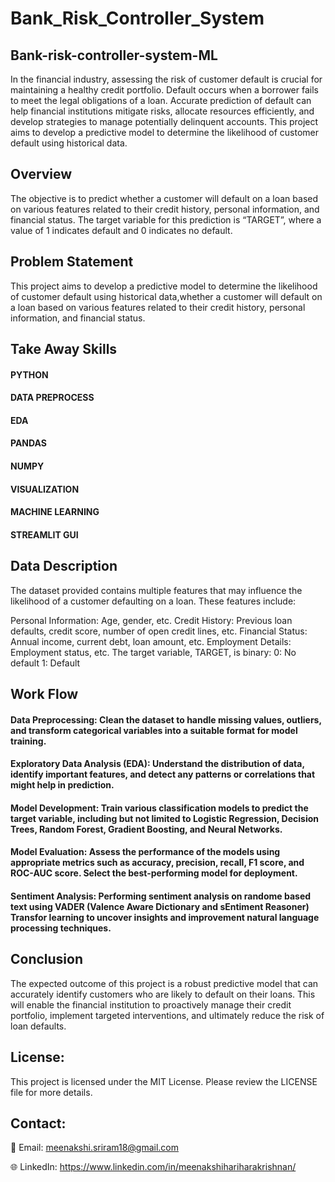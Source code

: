 # Bank_Risk_Controller_System

## Bank-risk-controller-system-ML
In the financial industry, assessing the risk of customer default is crucial for maintaining a healthy credit portfolio. Default occurs when a borrower fails to meet the legal obligations of a loan. Accurate prediction of default can help financial institutions mitigate risks, allocate resources efficiently, and develop strategies to manage potentially delinquent accounts. This project aims to develop a predictive model to determine the likelihood of customer default using historical data.

## Overview
The objective is to predict whether a customer will default on a loan based on various features related to their credit history, personal information, and financial status. The target variable for this prediction is “TARGET”, where a value of 1 indicates default and 0 indicates no default.

## Problem Statement
This project aims to develop a predictive model to determine the likelihood of customer default using historical data,whether a customer will default on a loan based on various features related to their credit history, personal information, and financial status.

## Take Away Skills
#### PYTHON
#### DATA PREPROCESS
#### EDA
#### PANDAS
#### NUMPY
#### VISUALIZATION
#### MACHINE LEARNING
#### STREAMLIT GUI

## Data Description
The dataset provided contains multiple features that may influence the likelihood of a customer defaulting on a loan. These features include:

Personal Information: Age, gender, etc.
Credit History: Previous loan defaults, credit score, number of open credit lines, etc.
Financial Status: Annual income, current debt, loan amount, etc.
Employment Details: Employment status, etc. The target variable, TARGET, is binary:
0: No default 1: Default

## Work Flow
#### Data Preprocessing: Clean the dataset to handle missing values, outliers, and transform categorical variables into a suitable format for model training.
#### Exploratory Data Analysis (EDA): Understand the distribution of data, identify important features, and detect any patterns or correlations that might help in prediction.
#### Model Development: Train various classification models to predict the target variable, including but not limited to Logistic Regression, Decision Trees, Random Forest, Gradient Boosting, and Neural Networks.
#### Model Evaluation: Assess the performance of the models using appropriate metrics such as accuracy, precision, recall, F1 score, and ROC-AUC score. Select the best-performing model for deployment.
#### Sentiment Analysis: Performing sentiment analysis on randome based text using VADER (Valence Aware Dictionary and sEntiment Reasoner) Transfor learning to uncover insights and improvement natural language processing techniques.

## Conclusion
The expected outcome of this project is a robust predictive model that can accurately identify customers who are likely to default on their loans. This will enable the financial institution to proactively manage their credit portfolio, implement targeted interventions, and ultimately reduce the risk of loan defaults.

## License:
This project is licensed under the MIT License. Please review the LICENSE file for more details.

## Contact:
📧 Email: meenakshi.sriram18@gmail.com

🌐 LinkedIn: https://www.linkedin.com/in/meenakshihariharakrishnan/

